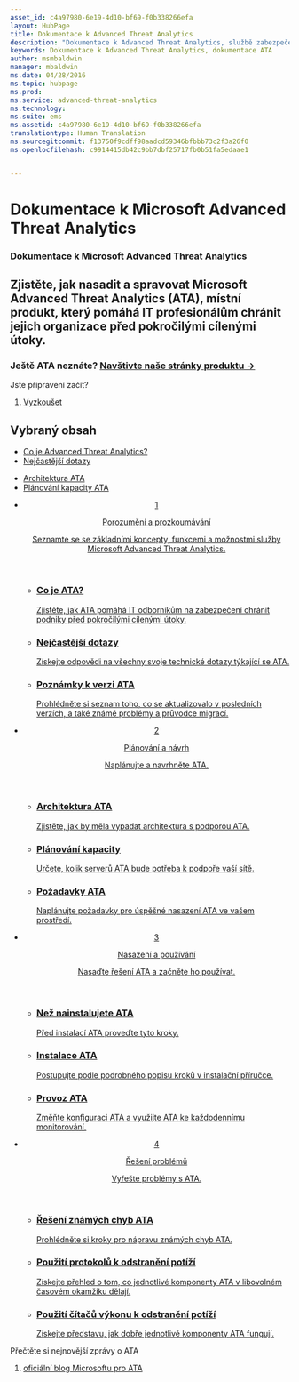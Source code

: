 ```yaml
---
asset_id: c4a97980-6e19-4d10-bf69-f0b338266efa
layout: HubPage
title: Dokumentace k Advanced Threat Analytics
description: "Dokumentace k Advanced Threat Analytics, službě zabezpečení Microsoftu"
keywords: Dokumentace k Advanced Threat Analytics, dokumentace ATA
author: msmbaldwin
manager: mbaldwin
ms.date: 04/28/2016
ms.topic: hubpage
ms.prod: 
ms.service: advanced-threat-analytics
ms.technology: 
ms.suite: ems
ms.assetid: c4a97980-6e19-4d10-bf69-f0b338266efa
translationtype: Human Translation
ms.sourcegitcommit: f13750f9cdff98aadcd59346bfbbb73c2f3a26f0
ms.openlocfilehash: c9914415db42c9bb7dbf25717fb0b51fa5edaae1


---
```

# Dokumentace k Microsoft Advanced Threat Analytics
<article id="main">
    <section id="hero-content">
      <h1>Dokumentace k Microsoft Advanced Threat Analytics</h1>
      <h2>Zjistěte, jak nasadit a spravovat Microsoft Advanced Threat Analytics (ATA), místní produkt, který pomáhá IT profesionálům chránit jejich organizace před pokročilými cílenými útoky.</h2>
      <h3>Ještě ATA neznáte? <a href="http://go.microsoft.com/fwlink/?LinkId=816859" target="_blank">Navštivte naše stránky produktu &rarr;</a></h3>
    </section>
    <aside class="alert section-border">
      <p>Jste připravení začít?</p>
      <ol class="action-list">
        <li><a href="https://www.microsoft.com/evalcenter/evaluate-microsoft-advanced-threat-analytics" target="_blank" class="button-bordered button-translucent">Vyzkoušet</a></li>
      </ol>
    </aside>
    <section id="featured" class="container">
      <h2 class="section-heading"><span class="icon icon-warning"></span> Vybraný obsah</h2>
      <div class="features row">
        <ul class="column column-half">
          <li><a href="/advanced-threat-analytics/understand-explore/what-is-ata">Co je Advanced Threat Analytics?</a></li>
          <li><a href="/advanced-threat-analytics/understand-explore/ata-technical-faq">Nejčastější dotazy</a></li>
        </ul>
        <ul class="column column-half">
          <li><a href="/advanced-threat-analytics/plan-design/ata-architecture">Architektura ATA</a></li>
          <li><a href="/advanced-threat-analytics/plan-design/ata-capacity-planning">Plánování kapacity ATA</a></li>        </ul>
      </div>
    </section>
    <div id="journeys">
      <section class="container">
        <ul class="journeys-list">
          <li class="journey-step">
            <header class="journey-step-header row">
              <a href="/advanced-threat-analytics/understand-explore/what-is-ata">
                <div class="title column-third">
                  <span class="step-number">1</span>
                  <p>Porozumění a prozkoumávání</p>
                </div>
                <p class="description column-two-thirds">Seznamte se se základními koncepty, funkcemi a možnostmi služby Microsoft Advanced Threat Analytics.
                </p>
              </a>
            </header>
            <section class="journey-step-elements content">
              <ul class="row">
                <li class="column-third">
                  <a href="/advanced-threat-analytics/understand-explore/what-is-ata">
                    <h3>Co je ATA?</h3>
                    <p>Zjistěte, jak ATA pomáhá IT odborníkům na zabezpečení chránit podniky před pokročilými cílenými útoky.</p>
                  </a>
                </li>
                <li class="column-third">
                  <a href="/advanced-threat-analytics/understand-explore/ata-technical-faq">
                    <h3>Nejčastější dotazy</h3>
                    <p>Získejte odpovědi na všechny svoje technické dotazy týkající se ATA.</p>
                  </a>
                </li>
                <li class="column-third">
                  <a href="/advanced-threat-analytics/understand-explore/ata-release-notes">
                    <h3>Poznámky k verzi ATA</h3>
                    <p>Prohlédněte si seznam toho, co se aktualizovalo v posledních verzích, a také známé problémy a průvodce migrací.</p>
                  </a>
                </li>
              </ul>
            </section>
          </li>
          <li class="journey-step">
            <header class="journey-step-header row">
              <a href="/advanced-threat-analytics/plan-design/ata-architecture">
                <div class="title column-third">
                  <span class="step-number">2</span>
                  <p>Plánování a návrh</p>
                </div>
                <p class="description column-two-thirds">Naplánujte a navrhněte ATA.
                </p>
              </a>
            </header>
            <section class="journey-step-elements content">
              <ul class="row">
                <li class="column-third">
                  <a href="/advanced-threat-analytics/plan-design/ata-architecture">
                    <h3>Architektura ATA</h3>
                    <p>Zjistěte, jak by měla vypadat architektura s podporou ATA.</p>
                  </a>
                </li>
                <li class="column-third">
                  <a href="/advanced-threat-analytics/plan-design/ata-capacity-planning">
                    <h3>Plánování kapacity</h3>
                    <p>Určete, kolik serverů ATA bude potřeba k podpoře vaší sítě.</p>
                  </a>
                </li>
                <li class="column-third">
                  <a href="/advanced-threat-analytics/plan-design/ata-prerequisites">
                    <h3>Požadavky ATA</h3>
                    <p>Naplánujte požadavky pro úspěšné nasazení ATA ve vašem prostředí.</p>
                  </a>
                </li>
              </ul>
            </section>
          </li>
          <li class="journey-step">
            <header class="journey-step-header row">
              <a href="/advanced-threat-analytics/deploy-use/preinstall-ata">
                <div class="title column-third">
                  <span class="step-number">3</span>
                  <p>Nasazení a používání</p>
                </div>
                <p class="description column-two-thirds">Nasaďte řešení ATA a začněte ho používat.
                </p>
              </a>
            </header>
            <section class="journey-step-elements content">
              <ul class="row">
                <li class="column-third">
                  <a href="/advanced-threat-analytics/deploy-use/preinstall-ata">
                    <h3>Než nainstalujete ATA</h3>
                    <p>Před instalací ATA proveďte tyto kroky.</p>
                  </a>
                </li>
                <li class="column-third">
                  <a href="/advanced-threat-analytics/deploy-use/install-ata">
                    <h3>Instalace ATA</h3>
                    <p>Postupujte podle podrobného popisu kroků v instalační příručce.</p>
                  </a>
                </li>
                <li class="column-third">
                  <a href="/advanced-threat-analytics/deploy-use/operate-ata">
                    <h3>Provoz ATA</h3>
                    <p>Změňte konfiguraci ATA a využijte ATA ke každodennímu monitorování.</p>
                  </a>
                </li>
            </section>
          </li>
          <li class="journey-step">
            <header class="journey-step-header row">
              <a href="/advanced-threat-analytics/troubleshoot/troubleshooting-ata-known-errors">
                <div class="title column-third">
                  <span class="step-number">4</span>
                  <p>Řešení problémů</p>
                </div>
                <p class="description column-two-thirds">Vyřešte problémy s ATA.
                </p>
              </a>
            </header>
            <section class="journey-step-elements content">
              <ul class="row">
                <li class="column-third">
                  <a href="/advanced-threat-analytics/troubleshoot/troubleshooting-ata-known-errors">
                    <h3>Řešení známých chyb ATA</h3>
                    <p>Prohlédněte si kroky pro nápravu známých chyb ATA.</p>
                  </a>
                </li>
                <li class="column-third">
                  <a href="/advanced-threat-analytics/troubleshoot/troubleshooting-ata-using-logs">
                    <h3>Použití protokolů k odstranění potíží</h3>
                    <p>Získejte přehled o tom, co jednotlivé komponenty ATA v libovolném časovém okamžiku dělají.</p>
                  </a>
                </li>
                <li class="column-third">
                  <a href="/advanced-threat-analytics/troubleshoot/troubleshooting-ata-using-perf-counters">
                    <h3>Použití čítačů výkonu k odstranění potíží</h3>
                    <p>Získejte představu, jak dobře jednotlivé komponenty ATA fungují.</p>
                  </a>
                </li>
              </ul>
            </section>
          </li>
        </ul>
      </section>
    </div>
    <aside class="alert alert-social">
      <p>Přečtěte si nejnovější zprávy o ATA</p>
      <ol class="action-list">
        <li><a href="http://blogs.technet.com/b/ata/" target="_blank" class="button-bordered button-translucent">oficiální blog Microsoftu pro ATA</a></li>
      </ol>
    </aside>
</article>



<!--HONumber=Jul16_HO4-->


